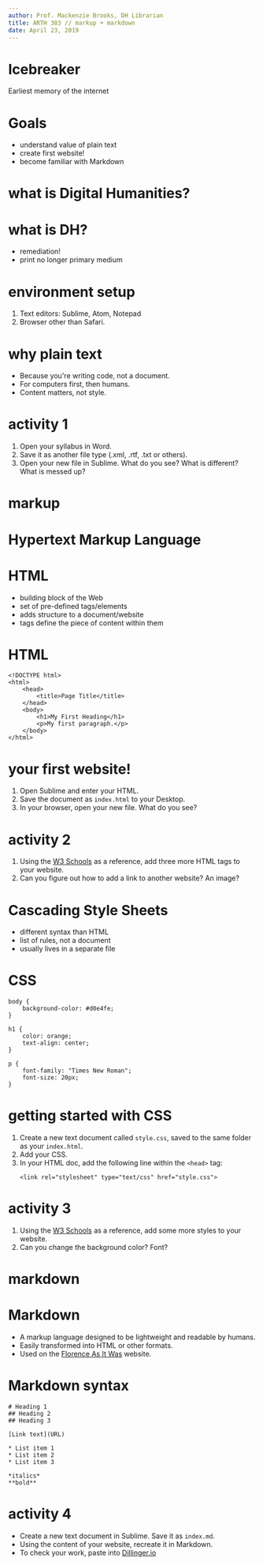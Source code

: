 ```yaml
---
author: Prof. Mackenzie Brooks, DH Librarian
title: ARTH 383 // markup + markdown
date: April 23, 2019
---
```


# Icebreaker
Earliest memory of the internet 

# Goals
* understand value of plain text
* create first website!
* become familiar with Markdown

# what is Digital Humanities? 

# what is DH? 
* remediation!
* print no longer primary medium 

# environment setup
1. Text editors: Sublime, Atom, Notepad
2. Browser other than Safari. 

# why plain text
* Because you're writing code, not a document.
* For computers first, then humans. 
* Content matters, not style. 

# activity 1 
1. Open your syllabus in Word. 
2. Save it as another file type (.xml, .rtf, .txt or others).
3. Open your new file in Sublime. What do you see? What is different? What is messed up? 

# markup

# Hypertext Markup Language

# HTML
* building block of the Web
* set of pre-defined tags/elements
* adds structure to a document/website
* tags define the piece of content within them 

# HTML
```
<!DOCTYPE html>
<html>
	<head>
		<title>Page Title</title>
	</head>
	<body>
		<h1>My First Heading</h1>
		<p>My first paragraph.</p>
	</body>
</html>
```

# your first website! 
1. Open Sublime and enter your HTML. 
2. Save the document as ```index.html``` to your Desktop.
3. In your browser, open your new file. What do you see? 

# activity 2
1. Using the [W3 Schools](https://www.w3schools.com/html/) as a reference, add three more HTML tags to your website. 
2. Can you figure out how to add a link to another website? An image? 

# Cascading Style Sheets
* different syntax than HTML
* list of rules, not a document
* usually lives in a separate file

# CSS
```
body {
    background-color: #d0e4fe;
}

h1 {
    color: orange;
    text-align: center;
}

p {
    font-family: "Times New Roman";
    font-size: 20px;
}
```
# getting started with CSS
1. Create a new text document called ```style.css```, saved to the same folder as your ```index.html```. 
2. Add your CSS. 
3. In your HTML doc, add the following line within the ```<head>``` tag: 
	```
	<link rel="stylesheet" type="text/css" href="style.css">
	```

# activity 3
1. Using the [W3 Schools](https://www.w3schools.com/css/default.asp) as a reference, add some more styles to your website.
2. Can you change the background color? Font?

# markdown 

# Markdown 
* A markup language designed to be lightweight and readable by humans.
* Easily transformed into HTML or other formats. 
* Used on the [Florence As It Was](https://raw.githubusercontent.com/florenceasitwas/site/master/_texts/paatz/orsanmichele_paatz_dau.md) website.  

# Markdown syntax
``` 
# Heading 1
## Heading 2
## Heading 3 

[Link text](URL)

* List item 1
* List item 2
* List item 3 

*italics*
**bold**
```
# activity 4
* Create a new text document in Sublime. Save it as ```index.md```. 
* Using the content of your website, recreate it in Markdown. 
* To check your work, paste into [Dillinger.io](https://dillinger.io/)




